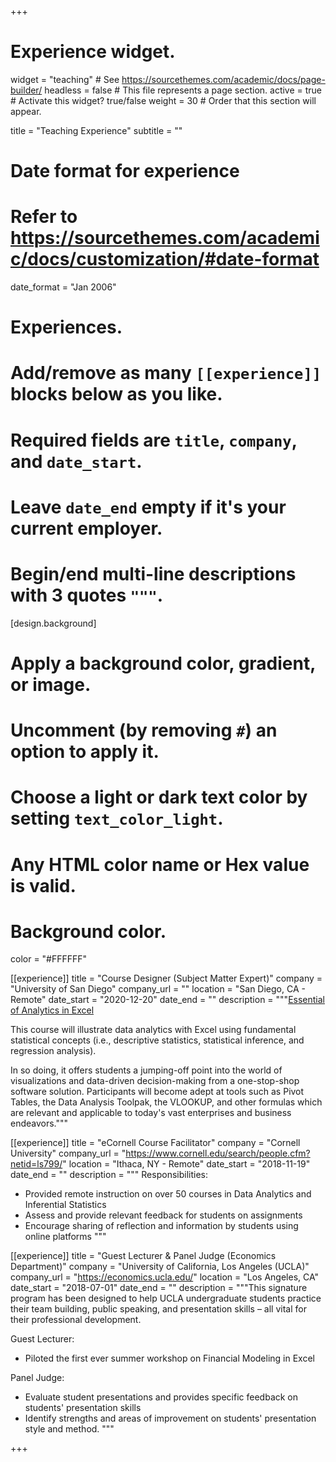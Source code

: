 +++
# Experience widget.
widget = "teaching"  # See https://sourcethemes.com/academic/docs/page-builder/
headless = false  # This file represents a page section.
active = true  # Activate this widget? true/false
weight = 30  # Order that this section will appear.

title = "Teaching Experience"
subtitle = ""

# Date format for experience
#   Refer to https://sourcethemes.com/academic/docs/customization/#date-format
date_format = "Jan 2006"

# Experiences.
#   Add/remove as many `[[experience]]` blocks below as you like.
#   Required fields are `title`, `company`, and `date_start`.
#   Leave `date_end` empty if it's your current employer.
#   Begin/end multi-line descriptions with 3 quotes `"""`.

[design.background]
  # Apply a background color, gradient, or image.
  #   Uncomment (by removing `#`) an option to apply it.
  #   Choose a light or dark text color by setting `text_color_light`.
  #   Any HTML color name or Hex value is valid.

  # Background color.
  color = "#FFFFFF"

[[experience]]
  title = "Course Designer (Subject Matter Expert)"
  company = "University of San Diego"
  company_url = ""
  location = "San Diego, CA - Remote"
  date_start = "2020-12-20"
  date_end = ""
  description = """[Essential of Analytics in Excel](https://pce.sandiego.edu/search/publicCourseSearchDetails.do?method=load&courseId=49435200)
  
  This course will illustrate data analytics with Excel using fundamental statistical concepts (i.e.,   descriptive statistics, statistical inference, and regression analysis).

  In so doing, it offers students a jumping-off point into the world of visualizations and data-driven   decision-making from a one-stop-shop software solution. Participants will become adept at tools such   as Pivot Tables, the Data Analysis Toolpak, the VLOOKUP, and other formulas which are relevant and    applicable to today's vast enterprises and business endeavors."""
  
  
[[experience]]
  title = "eCornell Course Facilitator"
  company = "Cornell University"
  company_url = "https://www.cornell.edu/search/people.cfm?netid=ls799/"
  location = "Ithaca, NY - Remote"
  date_start = "2018-11-19"
  date_end = ""
  description = """
  Responsibilities:
  
  * Provided remote instruction on over 50 courses in Data Analytics and Inferential Statistics 
  * Assess and provide relevant feedback for students on assignments
  * Encourage sharing of reflection and information by students using online platforms
  """

[[experience]]
  title = "Guest Lecturer & Panel Judge (Economics Department)"
  company = "University of California, Los Angeles (UCLA)"
  company_url = "https://economics.ucla.edu/"
  location = "Los Angeles, CA"
  date_start = "2018-07-01"
  date_end = ""
  description = """This signature program has been designed to help UCLA undergraduate students practice their team building, public speaking, and presentation skills – all vital for their professional development.
  
  Guest Lecturer:
  
  * Piloted the first ever summer workshop on Financial Modeling in Excel
  
  Panel Judge:
  
  * Evaluate student presentations and provides specific feedback on students' presentation skills
  * Identify strengths and areas of improvement on students' presentation style and method.
  """
  


+++
